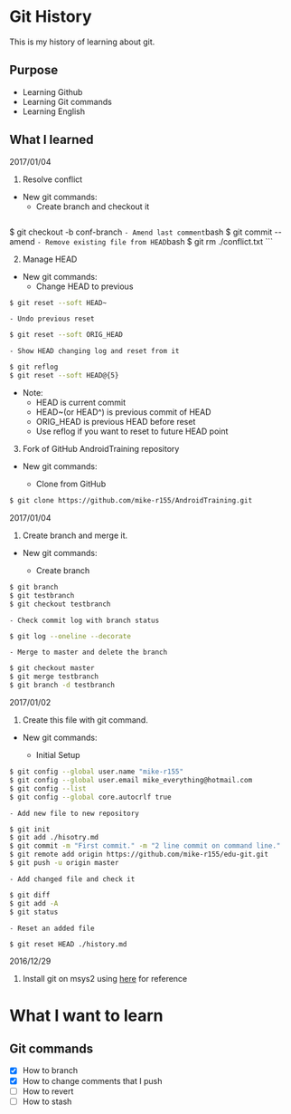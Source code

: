 # Git History
This is my history of learning about git.


## Purpose
- Learning Github
- Learning Git commands
- Learning English


## What I learned

2017/01/04
1. Resolve conflict
 - New git commands:
    - Create branch and checkout it
    ```bash
$ git checkout -b conf-branch
    ```
    - Amend last comment
    ```bash
$ git commit --amend
    ```
    - Remove existing file from HEAD
    ```bash
$ git rm ./conflict.txt
    ```

2. Manage HEAD
 - New git commands:
    - Change HEAD to previous
```bash
$ git reset --soft HEAD~
```

    - Undo previous reset
```bash
$ git reset --soft ORIG_HEAD
```

    - Show HEAD changing log and reset from it
```bash
$ git reflog
$ git reset --soft HEAD@{5}
```

 - Note:
    - HEAD is current commit
    - HEAD~(or HEAD^) is previous commit of HEAD
    - ORIG_HEAD is previous HEAD before reset
    - Use reflog if you want to reset to future HEAD point

3. Fork of GitHub AndroidTraining repository
 - New git commands:

    - Clone from GitHub
```bash
$ git clone https://github.com/mike-r155/AndroidTraining.git
```

2017/01/04

1. Create branch and merge it.
 - New git commands:

    - Create branch
```bash
$ git branch
$ git testbranch
$ git checkout testbranch
```

    - Check commit log with branch status
```bash
$ git log --oneline --decorate
```

    - Merge to master and delete the branch
```bash
$ git checkout master
$ git merge testbranch
$ git branch -d testbranch
```

2017/01/02

1. Create this file with git command.
 - New git commands:

    - Initial Setup
```bash
$ git config --global user.name "mike-r155"
$ git config --global user.email mike_everything@hotmail.com
$ git config --list
$ git config --global core.autocrlf true
```

    - Add new file to new repository
```bash
$ git init
$ git add ./hisotry.md
$ git commit -m "First commit." -m "2 line commit on command line."
$ git remote add origin https://github.com/mike-r155/edu-git.git
$ git push -u origin master
```

    - Add changed file and check it
```bash
$ git diff
$ git add -A
$ git status
```

    - Reset an added file
```bash
$ git reset HEAD ./history.md
```

2016/12/29

1. Install git on msys2 using [here](https://opcdiary.net/?p=29536) for reference

# What I want to learn

## Git commands
- [x] How to branch
- [x] How to change comments that I push
- [ ] How to revert
- [ ] How to stash